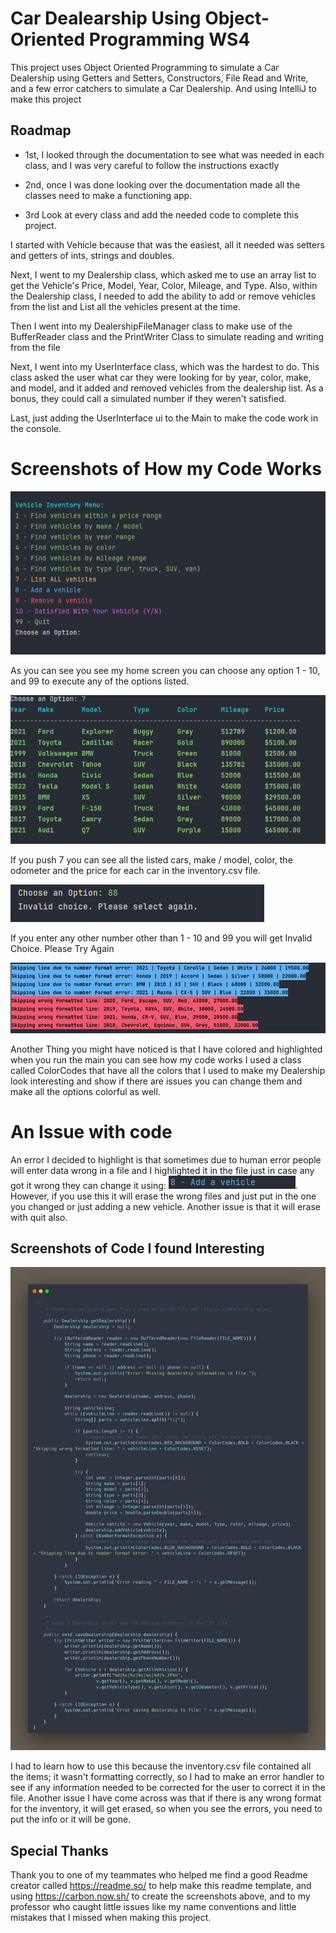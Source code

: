
# Car Dealearship Using Object-Oriented Programming WS4
This project uses Object Oriented Programming to simulate a Car Dealership using Getters and Setters, Constructors, File Read and Write, and a few error catchers to simulate a Car Dealership. And using IntelliJ to make this project 


## Roadmap

- 1st, I looked through the documentation to see what was needed in each class, and I was very careful to follow the instructions exactly 

- 2nd, once I was done looking over the documentation made all the classes need to make a functioning app. 

- 3rd Look at every class and add the needed code to complete this project.

I started with Vehicle because that was the easiest, all it needed was setters and getters of ints, strings and doubles.

Next, I went to my Dealership class, which asked me to use an array list to get the Vehicle's Price, Model, Year, Color, Mileage, and Type. Also, within the Dealership class, I needed to add the ability to add or remove vehicles from the list and List all the vehicles present at the time.

Then I went into my DealershipFileManager class to make use of the BufferReader class and the  PrintWriter Class to simulate reading and writing from the file

Next, I went into my UserInterface class, which was the hardest to do. This class asked the user what car they were looking for by year, color, make, and model, and it added and removed vehicles from the dealership list. As a bonus, they could call a simulated number if they weren't satisfied.

Last, just adding the UserInterface ui to the Main to make the code work in the console. 


# Screenshots of How my Code Works

![HomeScreen.png](Screenshots/HomeScreen.png)

As you can see you see my home screen you can choose any option 1 - 10, and 99 to execute any of the options listed.

![ListofAllVechicles.png](Screenshots/ListofAllVechicles.png)

If you push 7 you can see all the listed cars, make / model, color, the odometer and the price for each car in the inventory.csv file.

![ErrorScreen.png](Screenshots/ErrorScreen.png)

If you enter any other number other than 1 - 10 and 99 you will get Invalid Choice. Please Try Again

![ErrorScreen2.png](Screenshots/ErrorScreen2.png)

Another Thing you might have noticed is that I have colored and highlighted when you run the main you can see how my code works I used a class called ColorCodes that have all the colors that I used to make my Dealership look interesting and show if there are issues you can change them and make all the options colorful as well.

# An Issue with code  
An error I decided to highlight is that sometimes due to human error people will enter data wrong in a file and I highlighted it in the file just in case any got it wrong they can change it using:
![Screenshot 2025-05-13 203159.png](Screenshots/Screenshot%202025-05-13%20203159.png).     
However, if you use this it will erase the wrong files and just put in the one you changed or just adding a new vehicle. Another issue is that it will erase with quit also.


## Screenshots of Code I found Interesting 


![IC2.png](Screenshots/IC2.png)

I had to learn how to use this because the inventory.csv file contained all the items; it wasn't formatting correctly, so I had to make an error handler to see if any information needed to be corrected for the user to correct it in the file. Another issue I have come across was that if there is any wrong format for the inventory, it will get erased, so when you see the errors, you need to put the info or it will be gone.

## Special Thanks 

Thank you to one of my teammates who helped me find a good Readme creator called https://readme.so/ to help make this readme template, and using https://carbon.now.sh/ to create the screenshots above, and to my professor who caught little issues like my name conventions and little mistakes that I missed when making this project.
